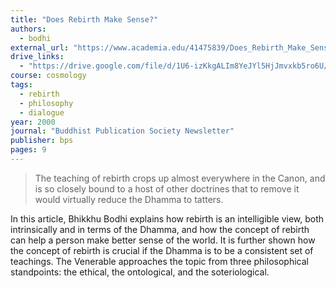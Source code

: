 ```yaml
---
title: "Does Rebirth Make Sense?"
authors:
  - bodhi
external_url: "https://www.academia.edu/41475839/Does_Rebirth_Make_Sense"
drive_links:
  - "https://drive.google.com/file/d/1U6-izKkgALIm8YeJYl5HjJmvxkb5ro6U/view?usp=sharing"
course: cosmology
tags:
  - rebirth
  - philosophy
  - dialogue
year: 2000
journal: "Buddhist Publication Society Newsletter"
publisher: bps
pages: 9
---
```


> The teaching of rebirth crops up almost everywhere in the Canon, and is so closely bound to a host of other doctrines that to remove it would virtually reduce the Dhamma to tatters. 

In this article, Bhikkhu Bodhi explains how rebirth is an intelligible view, both intrinsically and in terms of the Dhamma, and how the concept of rebirth can help a person make better sense of the world. It is further shown how the concept of rebirth is crucial if the Dhamma is to be a consistent set of teachings. The Venerable approaches the topic from three philosophical standpoints: the ethical, the ontological, and the soteriological.

